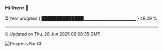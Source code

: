 ### Hi there 👋

⏳ Year progress { ██████████████▁▁▁▁▁▁▁▁▁▁▁▁▁▁▁▁ } 48.29 %

---

⏰ Updated on Thu, 26 Jun 2025 06:08:35 GMT

![Progress Bar CI](https://github.com/liununu/liununu/workflows/Progress%20Bar%20CI/badge.svg)
